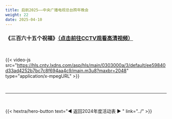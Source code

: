 ```yaml
---
title: 启航2025——中央广播电视总台跨年晚会
weight: 22
date: 2025-04-10
---
```


### 《三百六十五个祝福》[（点击前往CCTV观看高清视频）](https://tv.cctv.com/2024/12/31/VIDEtMyxlbue165ZgBjbxQnc241231.shtml)

<br>

{{< video-js src="https://hls.cntv.lxdns.com/asp/hls/main/0303000a/3/default/ee59840d33ad4252b7bc7c8f694aa4c9/main.m3u8?maxbr=2048" type="application/x-mpegURL" >}}


<br>
<hr>
<br>

{{< hextra/hero-button text="◀ 返回2024年度活动表 ▶ " link="../" >}}